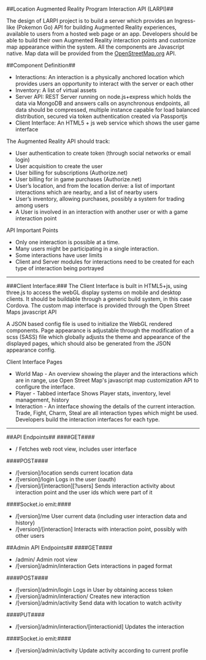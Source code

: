 ##Location Augmented Reality Program Interaction API (LARPI)##

The design of LARPI project is to build a server which provides an Ingress-like (Pokemon Go) API for building Augmented Reality experiences, available to users from a hosted web page or an app. Developers should be able to build their own Augmented Reality interaction points and customize map appearance within the system. All the components are Javascript native. Map data will be provided from the [OpenStreetMap.org](http://wiki.openstreetmap.org/wiki/Main_Page) API.

##Component Definition##
* Interactions: An interaction is a physically anchored location which provides users an opportunity to interact with the server or each other
* Inventory: A list of virtual assets
* Server API: REST Server running on node.js+express which holds the data via MongoDB and answers calls on asynchronous endpoints, all data should be compressed, multiple instance capable for load balanced distribution, secured via token authentication created via Passportjs
* Client Interface: An HTML5 + js web service which shows the user game interface

The Augmented Reality API should track:
* User authentication to create token (through social networks or email login)
* User acquisition to create the user
* User billing for subscriptions (Authorize.net)
* User billing for in game purchases (Authorize.net)
* User’s location, and from the location derive: a list of important interactions which are nearby, and a list of nearby users
* User’s inventory, allowing purchases, possibly a system for trading among users
* A User is involved in an interaction with another user or with a game interaction point

API Important Points
* Only one interaction is possible at a time.
* Many users might be participating in a single interaction.
* Some interactions have user limits
* Client and Server modules for interactions need to be created for each type of interaction being portrayed

____

###Client Interface:###
The Client Interface is built in HTML5+js, using three.js to access the webGL display systems on mobile and desktop clients. It should be buildable through a generic build system, in this case Cordova. The custom map interface is provided through the Open Street Maps javascript API

A JSON based config file is used to initialize the WebGL rendered components. Page appearance is adjustable through the modification of a scss (SASS) file which globally adjusts the theme and appearance of the displayed pages, which should also be generated from the JSON appearance config.

Client Interface Pages
* World Map - An overview showing the player and the interactions which are in range, use Open Street Map's javascript map customization API to configure the interface.
* Player - Tabbed interface Shows Player stats, inventory, level management, history
* Interaction - An interface showing the details of the current interaction. Trade, Fight, Charm, Steal are all interaction types which might be used. Developers build the interaction interfaces for each type.

____

##API Endpoints##
####GET####
* / Fetches web root view, includes user interface

####POST####
* /[version]/location sends current location data
* /[version]/login Logs in the user (oauth)
* /[version]/[interaction][?users] Sends interaction activity about interaction point and the user ids which were part of it

####Socket.io emit:####
* /[version]/me User current data (including user interaction data and history)
* /[version]/[interaction] Interacts with interaction point, possibly with other users

##Admin API Endpoints##
####GET####
* /admin/ Admin root view
* /[version]/admin/interaction Gets interactions in paged format

####POST####
* /[version]/admin/login Logs in User by obtaining access token
* /[version]/admin/interaction/ Creates new interaction
* /[version]/admin/activity Send data with location to watch activity

####PUT####
* /[version]/admin/interaction/[interactionid] Updates the interaction

####Socket.io emit:####
* /[version]/admin/activity Update activity according to current profile
